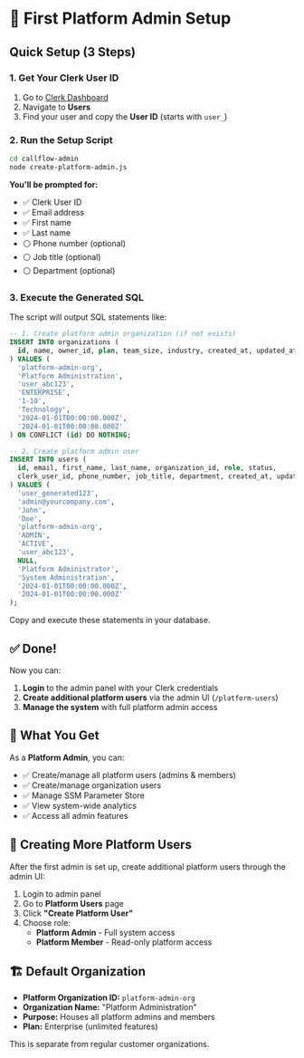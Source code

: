 # 🔐 First Platform Admin Setup

## Quick Setup (3 Steps)

### 1. Get Your Clerk User ID

1. Go to [Clerk Dashboard](https://dashboard.clerk.com)
2. Navigate to **Users**
3. Find your user and copy the **User ID** (starts with `user_`)

### 2. Run the Setup Script

```bash
cd callflow-admin
node create-platform-admin.js
```

**You'll be prompted for:**

- ✅ Clerk User ID
- ✅ Email address
- ✅ First name
- ✅ Last name
- ⚪ Phone number (optional)
- ⚪ Job title (optional)
- ⚪ Department (optional)

### 3. Execute the Generated SQL

The script will output SQL statements like:

```sql
-- 1. Create platform admin organization (if not exists)
INSERT INTO organizations (
  id, name, owner_id, plan, team_size, industry, created_at, updated_at
) VALUES (
  'platform-admin-org',
  'Platform Administration',
  'user_abc123',
  'ENTERPRISE',
  '1-10',
  'Technology',
  '2024-01-01T00:00:00.000Z',
  '2024-01-01T00:00:00.000Z'
) ON CONFLICT (id) DO NOTHING;

-- 2. Create platform admin user
INSERT INTO users (
  id, email, first_name, last_name, organization_id, role, status,
  clerk_user_id, phone_number, job_title, department, created_at, updated_at
) VALUES (
  'user_generated123',
  'admin@yourcompany.com',
  'John',
  'Doe',
  'platform-admin-org',
  'ADMIN',
  'ACTIVE',
  'user_abc123',
  NULL,
  'Platform Administrator',
  'System Administration',
  '2024-01-01T00:00:00.000Z',
  '2024-01-01T00:00:00.000Z'
);
```

Copy and execute these statements in your database.

## ✅ Done!

Now you can:

1. **Login** to the admin panel with your Clerk credentials
2. **Create additional platform users** via the admin UI (`/platform-users`)
3. **Manage the system** with full platform admin access

## 🎯 What You Get

As a **Platform Admin**, you can:

- ✅ Create/manage all platform users (admins & members)
- ✅ Create/manage organization users
- ✅ Manage SSM Parameter Store
- ✅ View system-wide analytics
- ✅ Access all admin features

## 🔄 Creating More Platform Users

After the first admin is set up, create additional platform users through the admin UI:

1. Login to admin panel
2. Go to **Platform Users** page
3. Click **"Create Platform User"**
4. Choose role:
   - **Platform Admin** - Full system access
   - **Platform Member** - Read-only platform access

## 🏗 Default Organization

- **Platform Organization ID:** `platform-admin-org`
- **Organization Name:** "Platform Administration"
- **Purpose:** Houses all platform admins and members
- **Plan:** Enterprise (unlimited features)

This is separate from regular customer organizations.
